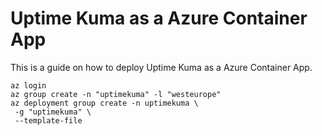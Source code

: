 # Uptime Kuma as a Azure Container App
This is a guide on how to deploy Uptime Kuma as a Azure Container App.

```
az login
az group create -n "uptimekuma" -l "westeurope"
az deployment group create -n uptimekuma \
 -g "uptimekuma" \
 --template-file 
